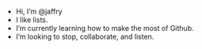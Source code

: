 - Hi, I’m @jaffry
- I like lists.
- I’m currently learning how to make the most of Github.
- I’m looking to stop, collaborate, and listen.


<!---
jaffry/jaffry is a ✨ special ✨ repository because its `README.md` (this file) appears on your GitHub profile.
You can click the Preview link to take a look at your changes.
--->
